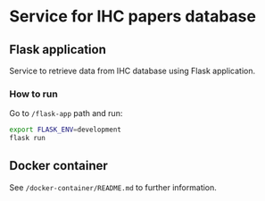 # Service for IHC papers database 

## Flask application

Service to retrieve data from IHC database using Flask application.

### How to run
Go to `/flask-app` path and run:
```bash
export FLASK_ENV=development
flask run
```

## Docker container

See `/docker-container/README.md` to further information.